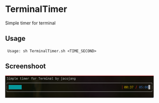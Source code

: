 # TerminalTimer
Simple timer for terminal

## Usage
` Usage: sh TerminalTimer.sh <TIME_SECOND>`

## Screenshoot
![screenshot](Screenshot.png)
